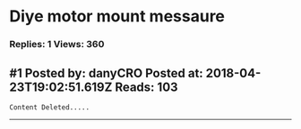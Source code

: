 # Diye motor mount messaure

### Replies: 1 Views: 360

## \#1 Posted by: danyCRO Posted at: 2018-04-23T19:02:51.619Z Reads: 103

```
Content Deleted.....
```

---
